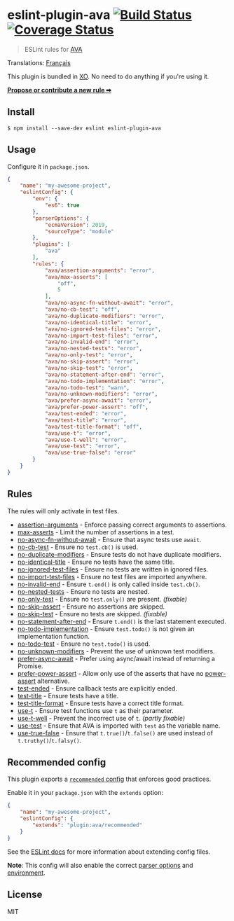 # eslint-plugin-ava [![Build Status](https://travis-ci.org/avajs/eslint-plugin-ava.svg?branch=master)](https://travis-ci.org/avajs/eslint-plugin-ava) [![Coverage Status](https://coveralls.io/repos/github/avajs/eslint-plugin-ava/badge.svg?branch=master)](https://coveralls.io/github/avajs/eslint-plugin-ava?branch=master)

> ESLint rules for [AVA](https://ava.li)

Translations: [Français](https://github.com/avajs/ava-docs/blob/master/fr_FR/related/eslint-plugin-ava/readme.md)

This plugin is bundled in [XO](https://github.com/xojs/xo). No need to do anything if you're using it.

[**Propose or contribute a new rule ➡**](.github/contributing.md)


## Install

```
$ npm install --save-dev eslint eslint-plugin-ava
```


## Usage

Configure it in `package.json`.

```json
{
	"name": "my-awesome-project",
	"eslintConfig": {
		"env": {
			"es6": true
		},
		"parserOptions": {
			"ecmaVersion": 2019,
			"sourceType": "module"
		},
		"plugins": [
			"ava"
		],
		"rules": {
			"ava/assertion-arguments": "error",
			"ava/max-asserts": [
				"off",
				5
			],
			"ava/no-async-fn-without-await": "error",
			"ava/no-cb-test": "off",
			"ava/no-duplicate-modifiers": "error",
			"ava/no-identical-title": "error",
			"ava/no-ignored-test-files": "error",
			"ava/no-import-test-files": "error",
			"ava/no-invalid-end": "error",
			"ava/no-nested-tests": "error",
			"ava/no-only-test": "error",
			"ava/no-skip-assert": "error",
			"ava/no-skip-test": "error",
			"ava/no-statement-after-end": "error",
			"ava/no-todo-implementation": "error",
			"ava/no-todo-test": "warn",
			"ava/no-unknown-modifiers": "error",
			"ava/prefer-async-await": "error",
			"ava/prefer-power-assert": "off",
			"ava/test-ended": "error",
			"ava/test-title": "error",
			"ava/test-title-format": "off",
			"ava/use-t": "error",
			"ava/use-t-well": "error",
			"ava/use-test": "error",
			"ava/use-true-false": "error"
		}
	}
}
```


## Rules

The rules will only activate in test files.

- [assertion-arguments](docs/rules/assertion-arguments.md) - Enforce passing correct arguments to assertions.
- [max-asserts](docs/rules/max-asserts.md) - Limit the number of assertions in a test.
- [no-async-fn-without-await](docs/rules/no-async-fn-without-await.md) - Ensure that async tests use `await`.
- [no-cb-test](docs/rules/no-cb-test.md) - Ensure no `test.cb()` is used.
- [no-duplicate-modifiers](docs/rules/no-duplicate-modifiers.md) - Ensure tests do not have duplicate modifiers.
- [no-identical-title](docs/rules/no-identical-title.md) - Ensure no tests have the same title.
- [no-ignored-test-files](docs/rules/no-ignored-test-files.md) - Ensure no tests are written in ignored files.
- [no-import-test-files](docs/rules/no-import-test-files.md) - Ensure no test files are imported anywhere.
- [no-invalid-end](docs/rules/no-invalid-end.md) - Ensure `t.end()` is only called inside `test.cb()`.
- [no-nested-tests](docs/rules/no-nested-tests.md) - Ensure no tests are nested.
- [no-only-test](docs/rules/no-only-test.md) - Ensure no `test.only()` are present. *(fixable)*
- [no-skip-assert](docs/rules/no-skip-assert.md) - Ensure no assertions are skipped.
- [no-skip-test](docs/rules/no-skip-test.md) - Ensure no tests are skipped. *(fixable)*
- [no-statement-after-end](docs/rules/no-statement-after-end.md) - Ensure `t.end()` is the last statement executed.
- [no-todo-implementation](docs/rules/no-todo-implementation.md) - Ensure `test.todo()` is not given an implementation function.
- [no-todo-test](docs/rules/no-todo-test.md) - Ensure no `test.todo()` is used.
- [no-unknown-modifiers](docs/rules/no-unknown-modifiers.md) - Prevent the use of unknown test modifiers.
- [prefer-async-await](docs/rules/prefer-async-await.md) - Prefer using async/await instead of returning a Promise.
- [prefer-power-assert](docs/rules/prefer-power-assert.md) - Allow only use of the asserts that have no [power-assert](https://github.com/power-assert-js/power-assert) alternative.
- [test-ended](docs/rules/test-ended.md) - Ensure callback tests are explicitly ended.
- [test-title](docs/rules/test-title.md) - Ensure tests have a title.
- [test-title-format](docs/rules/test-title-format.md) - Ensure tests have a correct title format.
- [use-t](docs/rules/use-t.md) - Ensure test functions use `t` as their parameter.
- [use-t-well](docs/rules/use-t-well.md) - Prevent the incorrect use of `t`. *(partly fixable)*
- [use-test](docs/rules/use-test.md) - Ensure that AVA is imported with `test` as the variable name.
- [use-true-false](docs/rules/use-true-false.md) - Ensure that `t.true()`/`t.false()` are used instead of `t.truthy()`/`t.falsy()`.


## Recommended config

This plugin exports a [`recommended` config](index.js) that enforces good practices.

Enable it in your `package.json` with the `extends` option:

```json
{
	"name": "my-awesome-project",
	"eslintConfig": {
		"extends": "plugin:ava/recommended"
	}
}
```

See the [ESLint docs](http://eslint.org/docs/user-guide/configuring#extending-configuration-files) for more information about extending config files.

**Note**: This config will also enable the correct [parser options](http://eslint.org/docs/user-guide/configuring#specifying-parser-options) and [environment](http://eslint.org/docs/user-guide/configuring#specifying-environments).


## License

MIT
